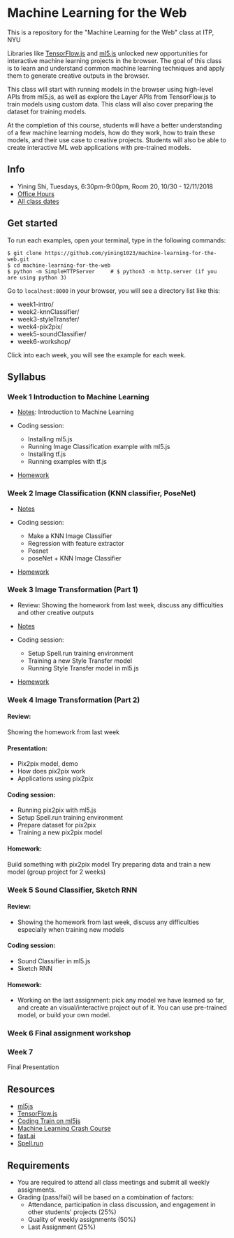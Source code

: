 # Machine Learning for the Web
This is a repository for the "Machine Learning for the Web" class at ITP, NYU

Libraries like [TensorFlow.js](https://js.tensorflow.org/) and [ml5.js](https://ml5js.org/) unlocked new opportunities for interactive machine learning projects in the browser. The goal of this class is to learn and understand common machine learning techniques and apply them to generate creative outputs in the browser.

This class will start with running models in the browser using high-level APIs from ml5.js, as well as explore the Layer APIs from TensorFlow.js to train models using custom data. This class will also cover preparing the dataset for training models.

At the completion of this course, students will have a better understanding of a few machine learning models, how do they work, how to train these models, and their use case to creative projects. Students will also be able to create interactive ML web applications with pre-trained models.

## Info
- Yining Shi, Tuesdays, 6:30pm-9:00pm, Room 20, 10/30 - 12/11/2018
- [Office Hours](https://calendar.google.com/calendar/selfsched?sstoken=UUVtNWtYeW9BX3ZhfGRlZmF1bHR8NDIzN2VhZmY5OTQ4MTM2NTRmY2Q4ODQyY2Q3NDZmM2I)
- [All class dates](http://help.itp.nyu.edu/curriculum/registration/fall-2018-reg-info/fall-2018-class-dates-term-deadlines)

## Get started
To run each examples, open your terminal, type in the following commands:
```
$ git clone https://github.com/yining1023/machine-learning-for-the-web.git
$ cd machine-learning-for-the-web
$ python -m SimpleHTTPServer     # $ python3 -m http.server (if you are using python 3)
```
Go to `localhost:8000` in your browser, you will see a directory list like this:
- week1-intro/
- week2-knnClassifier/
- week3-styleTransfer/
- week4-pix2pix/
- week5-soundClassifier/
- week6-workshop/

Click into each week, you will see the example for each week.

## Syllabus
### Week 1 Introduction to Machine Learning

* [Notes](https://github.com/yining1023/machine-learning-for-the-web/tree/master/week1-intro): Introduction to Machine Learning

* Coding session:
  * Installing ml5.js
  * Running Image Classification example with ml5.js
  * Installing tf.js
  * Running examples with tf.js

* [Homework](https://github.com/yining1023/machine-learning-for-the-web/wiki/Week-1)

### Week 2 Image Classification (KNN classifier, PoseNet)

* [Notes](https://github.com/yining1023/machine-learning-for-the-web/tree/master/week2-ImageClassifier-KNN-Posenet)

* Coding session:
  * Make a KNN Image Classifier
  * Regression with feature extractor
  * Posnet
  * poseNet + KNN Image Classifier

* [Homework](https://github.com/yining1023/machine-learning-for-the-web/wiki/Week-2)

### Week 3 Image Transformation (Part 1)

* Review: Showing the homework from last week, discuss any difficulties and other creative outputs
* [Notes](https://github.com/yining1023/machine-learning-for-the-web/tree/master/week3-styleTransfer)

* Coding session:
  * Setup Spell.run training environment
  * Training a new Style Transfer model
  * Running Style Transfer model in ml5.js

* [Homework](https://github.com/yining1023/machine-learning-for-the-web/wiki/Week-3)

### Week 4 Image Transformation (Part 2)

#### Review: 
Showing the homework from last week

#### Presentation:
- Pix2pix model, demo
- How does pix2pix work
- Applications using pix2pix

#### Coding session:
- Running pix2pix with ml5.js
- Setup Spell.run training environment
- Prepare dataset for pix2pix
- Training a new pix2pix model

#### Homework: 
Build something with pix2pix model
Try preparing data and train a new model (group project for 2 weeks) 

### Week 5 Sound Classifier, Sketch RNN
#### Review:
- Showing the homework from last week, discuss any difficulties especially when training new models

#### Coding session:
- Sound Classifier in ml5.js
- Sketch RNN

#### Homework:
- Working on the last assignment: pick any model we have learned so far, and create an visual/interactive project out of it. You can use pre-trained model, or build your own model.

### Week 6 Final assignment workshop

### Week 7

Final Presentation

## Resources
- [ml5js](https://ml5js.org/)
- [TensorFlow.js](https://js.tensorflow.org/)
- [Coding Train on ml5js](https://www.youtube.com/watch?v=jmznx0Q1fP0)
- [Machine Learning Crash Course](https://developers.google.com/machine-learning/crash-course/)
- [fast.ai](http://www.fast.ai/)
- [Spell.run](http://spell.run)

## Requirements
- You are required to attend all class meetings and submit all weekly assignments.
- Grading (pass/fail) will be based on a combination of factors:
  * Attendance, participation in class discussion, and engagement in other students' projects (25%)
  * Quality of weekly assignments (50%)
  * Last Assignment (25%)
